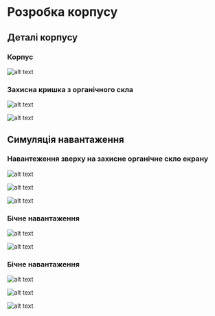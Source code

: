 #  Розробка корпусу

## Деталі корпусу

### Корпус 

![alt text](imgs/Solid/Box.png)


### Захисна кришка з органічного скла

![alt text](imgs/Solid/Top.png)

![alt text](imgs/Solid/BoxDraw.svg)

## Симуляція навантаження


### Навантеження зверху на захисне органічне скло екрану

![alt text](<imgs/Solid/Static_1 (1).png>)

![alt text](<imgs/Solid/Static_1 (2).png>)

![alt text](<imgs/Solid/Static_1 (3).png>)

### Бічне навантаження

![alt text](<imgs/Solid/Static_2 (1).png>)

![alt text](<imgs/Solid/Static_2 (2).png>)

### Бічне навантаження

![alt text](<imgs/Solid/Static_3 (1).png>)

![alt text](<imgs/Solid/Static_3 (2).png>)

![alt text](<imgs/Solid/Static_3 (3).png>)

